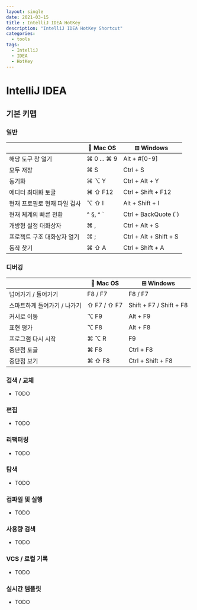 ```yaml
---
layout: single
date: 2021-03-15
title : IntelliJ IDEA HotKey
description: "IntelliJ IDEA HotKey Shortcut"
categories:
  - tools
tags: 
  - IntelliJ
  - IDEA
  - HotKey
---
```


# IntelliJ IDEA

## 기본 키맵

### 일반

|                                                      |             Mac OS            |            ⊞ Windows            |
|------------------------------------------------------|--------------------------------|--------------------------------|
| 해당 도구 창 열기                                     | ⌘ 0 ... ⌘ 9                    | Alt + #[0-9]                    |
| 모두 저장                                             | ⌘ S                            | Ctrl + S                        |
| 동기화                                                | ⌘ ⌥ Y                          | Ctrl + Alt + Y                  |
| 에디터 최대화 토글                                     | ⌘ ⇧ F12                        | Ctrl + Shift + F12              |
| 현재 프로필로 현재 파일 검사                           | ⌥ ⇧ I                          | Alt + Shift + I                 |
| 현재 체계의 빠른 전환                                  | ^ §, ^ `                       | Ctrl + BackQuote (`)            |
| 개방형 설정 대화상자                                   | ⌘ ,                            | Ctrl + Alt + S                  |
| 프로젝트 구조 대화상자 열기                            | ⌘ ;                            | Ctrl + Alt + Shift + S          |
| 동작 찾기                                             | ⌘ ⇧ A                          | Ctrl + Shift + A                |

### 디버깅

|                                                      |             Mac OS            |            ⊞ Windows            |
|------------------------------------------------------|--------------------------------|--------------------------------|
| 넘어가기 / 들어가기                                   | F8 / F7                        | F8 / F7                         |
| 스마트하게 들어가기 / 나가기                           | ⇧ F7 / ⇧ F7                    | Shift + F7 / Shift + F8         |
| 커서로 이동                                           | ⌥ F9                           | Alt + F9                        |
| 표현 평가                                             | ⌥ F8                           | Alt + F8                        |
| 프로그램 다시 시작                                    | ⌘ ⌥ R                          | F9                              |
| 중단점 토글                                           | ⌘ F8                           | Ctrl + F8                       |
| 중단점 보기                                           | ⌘ ⇧ F8                         | Ctrl + Shift + F8               |

### 검색 / 교체
* TODO

### 편집
* TODO

### 리팩터링
* TODO

### 탐색
* TODO

### 컴파일 및 실행
* TODO

### 사용량 검색
* TODO

### VCS / 로컬 기록
* TODO

### 실시간 템플릿
* TODO
